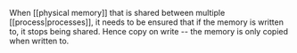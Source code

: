 When [[physical memory]] that is shared between multiple [[process|processes]], it needs to be ensured that if the memory is written to, it stops being shared. Hence copy on write -- the memory is only copied when written to.